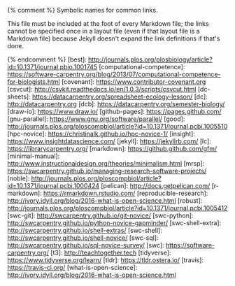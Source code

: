 {% comment %}
Symbolic names for common links.

This file must be included at the foot of every Markdown file; the
links cannot be specified once in a layout file (even if that layout
file is a Markdown file) because Jekyll doesn't expand the link
definitions if that's done.

{% endcomment %}
[best]: http://journals.plos.org/plosbiology/article?id=10.1371/journal.pbio.1001745
[computational-competence]: https://software-carpentry.org/blog/2013/07/computational-competence-for-biologists.html
[covenant]: https://www.contributor-covenant.org
[csvcut]: http://csvkit.readthedocs.io/en/1.0.3/scripts/csvcut.html
[dc-sheets]: https://datacarpentry.org/spreadsheet-ecology-lesson/
[dc]: http://datacarpentry.org
[dcb]: https://datacarpentry.org/semester-biology/
[draw-io]: https://www.draw.io/
[github-pages]: https://pages.github.com/
[gnu-parallel]: https://www.gnu.org/software/parallel/
[good]: http://journals.plos.org/ploscompbiol/article?id=10.1371/journal.pcbi.1005510
[hpc-novice]: https://christinalk.github.io/hpc-novice-1/
[insight]: https://www.insightdatascience.com/
[jekyll]: https://jekyllrb.com/
[lc]: https://librarycarpentry.org/
[markdown]: https://github.github.com/gfm/
[minimal-manual]: http://www.instructionaldesign.org/theories/minimalism.html
[mrsp]: https://swcarpentry.github.io/managing-research-software-projects/
[noble]: http://journals.plos.org/ploscompbiol/article?id=10.1371/journal.pcbi.1000424
[pelican]: http://docs.getpelican.com/
[r-markdown]: https://rmarkdown.rstudio.com/
[reproducible-research]: http://ivory.idyll.org/blog/2016-what-is-open-science.html
[robust]: http://journals.plos.org/ploscompbiol/article?id=10.1371/journal.pcbi.1005412
[swc-git]: http://swcarpentry.github.io/git-novice/
[swc-python]: http://swcarpentry.github.io/python-novice-gapminder/
[swc-shell-extra]: http://swcarpentry.github.io/shell-extras/
[swc-shell]: http://swcarpentry.github.io/shell-novice/
[swc-sql]: http://swcarpentry.github.io/sql-novice-survey/
[swc]: https://software-carpentry.org/
[t3]: http://teachtogether.tech
[tidyverse]: https://www.tidyverse.org/learn/
[tldr]: https://tldr.ostera.io/
[travis]: https://travis-ci.org/
[what-is-open-science]: http://ivory.idyll.org/blog/2016-what-is-open-science.html
